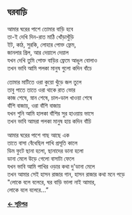 ## ঘরবাড়ি

আমার ঘরের পাশে তোমার বাড়ি হবে<br>
তা-ই দেখি দিন-রাত মাঠি খোঁড়াখুঁড়ি<br>
ইট, কাঠ, সুরকি, লোহার পোক্ত ফ্রেম,<br>
জানলার গ্রিল, আর দেয়ালে দেয়াল<br>
যখন দেখি তুমি পোক্ত বাড়ির ফ্রেমে আঙুল বোলাও<br>
তখন ভাবি আমি পলকা মানুষ গুলো কদিন বাঁচে<br>

তোমার মাটিতে ওরা কুয়ো খুঁড়ে জল তুলে<br>
তাবু পাতে তাতে ওরা থাকে রাত ভোর<br>
কাজ শেষে, স্নান শেষে, চাল-ডাল খাওয়া শেষে<br>
বাঁশি বাজায়, ওরা বাঁশি বাজায়<br>
যখন শুনি আমি হালকা বাঁশির সুর হাওয়ায় ভাসে<br>
তখন ভাবি আমরা পলকা মানুষ হায় কদিন বাঁচি<br>

আমার ঘরের পাশে গাছ আছে এক<br>
তাতে বাসা বেঁধেছিল পাখি প্রসূতি কালে<br>
ডিম ফুটে ছানা হলো, ছানাদের ডানা হলো<br>
ডানা মেলে উড়ে গেলো বাসাটা ফেলে<br>
যখন ভাবি আমি পাখির ওড়ার কথা দু'ডানা মেলে<br>
তখন আমার সেই হাসন রাজার গান, হাসন রাজার কথা মনে পড়ে<br>
"লোকে বলে বলেরে, ঘর বাড়ি ভালা নাই আমার,<br>
লোকে বলে বলেরে...”<br>

**[← সূচিপত্র](../readme.md)**
